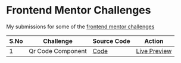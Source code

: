 # Frontend Mentor Challenges

My submissions for some of the [frontend mentor challenges](https://www.frontendmentor.io/challenges)

| S.No | Challenge | Source Code | Action |
| --- | --- | --- | --- |
| 1 | Qr Code Component | [Code](#) | [Live Preview](#) |
